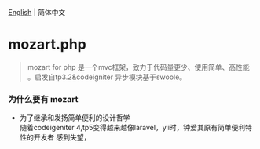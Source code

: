 [English](./README.md) | 简体中文
# mozart.php
>mozart for php 是一个mvc框架，致力于代码量更少、使用简单、高性能 。启发自tp3.2&codeigniter 异步模块基于swoole。

### 为什么要有 mozart
+ 为了继承和发扬简单便利的设计哲学  
随着codeigeniter 4,tp5变得越来越像laravel，yii时，钟爱其原有简单便利特性的开发者
感到失望，

